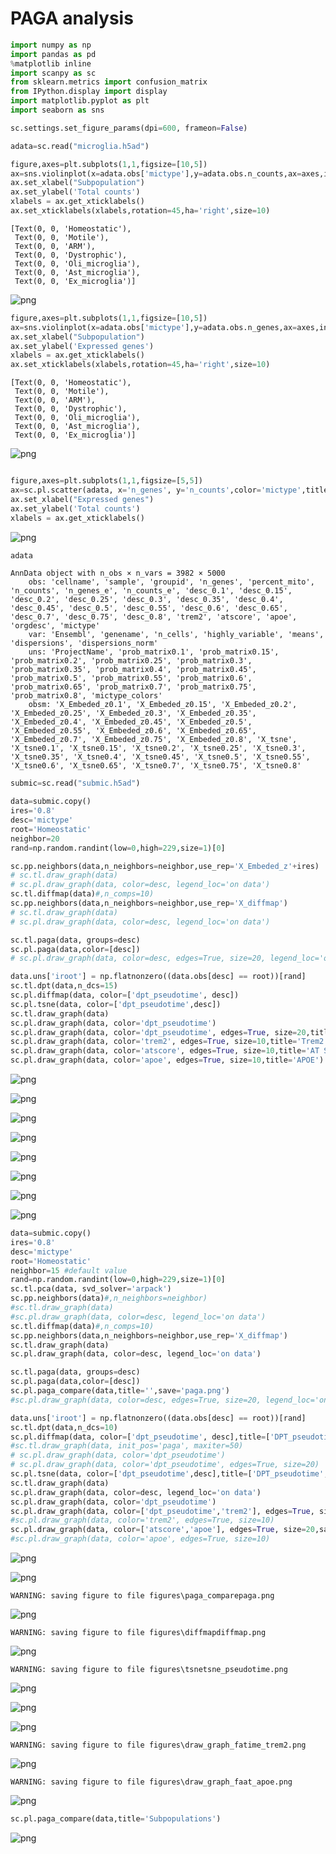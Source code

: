 
# PAGA analysis


```python
import numpy as np
import pandas as pd
%matplotlib inline
import scanpy as sc
from sklearn.metrics import confusion_matrix
from IPython.display import display
import matplotlib.pyplot as plt
import seaborn as sns

```


```python
sc.settings.set_figure_params(dpi=600, frameon=False) 
```


```python
adata=sc.read("microglia.h5ad")
```


```python
figure,axes=plt.subplots(1,1,figsize=[10,5])
ax=sns.violinplot(x=adata.obs['mictype'],y=adata.obs.n_counts,ax=axes,inner=None)
ax.set_xlabel("Subpopulation")
ax.set_ylabel('Total counts')
xlabels = ax.get_xticklabels()
ax.set_xticklabels(xlabels,rotation=45,ha='right',size=10)
```




    [Text(0, 0, 'Homeostatic'),
     Text(0, 0, 'Motile'),
     Text(0, 0, 'ARM'),
     Text(0, 0, 'Dystrophic'),
     Text(0, 0, 'Oli_microglia'),
     Text(0, 0, 'Ast_microglia'),
     Text(0, 0, 'Ex_microglia')]




![png](output_4_1.png)



```python
figure,axes=plt.subplots(1,1,figsize=[10,5])
ax=sns.violinplot(x=adata.obs['mictype'],y=adata.obs.n_genes,ax=axes,inner=None)
ax.set_xlabel("Subpopulation")
ax.set_ylabel('Expressed genes')
xlabels = ax.get_xticklabels()
ax.set_xticklabels(xlabels,rotation=45,ha='right',size=10)
```




    [Text(0, 0, 'Homeostatic'),
     Text(0, 0, 'Motile'),
     Text(0, 0, 'ARM'),
     Text(0, 0, 'Dystrophic'),
     Text(0, 0, 'Oli_microglia'),
     Text(0, 0, 'Ast_microglia'),
     Text(0, 0, 'Ex_microglia')]




![png](output_5_1.png)



```python

figure,axes=plt.subplots(1,1,figsize=[5,5])
ax=sc.pl.scatter(adata, x='n_genes', y='n_counts',color='mictype',title='Subpopulation',ax=axes,show=False)
ax.set_xlabel("Expressed genes")
ax.set_ylabel('Total counts')
xlabels = ax.get_xticklabels()

```


![png](output_6_0.png)



```python
adata
```




    AnnData object with n_obs × n_vars = 3982 × 5000 
        obs: 'cellname', 'sample', 'groupid', 'n_genes', 'percent_mito', 'n_counts', 'n_genes_e', 'n_counts_e', 'desc_0.1', 'desc_0.15', 'desc_0.2', 'desc_0.25', 'desc_0.3', 'desc_0.35', 'desc_0.4', 'desc_0.45', 'desc_0.5', 'desc_0.55', 'desc_0.6', 'desc_0.65', 'desc_0.7', 'desc_0.75', 'desc_0.8', 'trem2', 'atscore', 'apoe', 'orgdesc', 'mictype'
        var: 'Ensembl', 'genename', 'n_cells', 'highly_variable', 'means', 'dispersions', 'dispersions_norm'
        uns: 'ProjectName', 'prob_matrix0.1', 'prob_matrix0.15', 'prob_matrix0.2', 'prob_matrix0.25', 'prob_matrix0.3', 'prob_matrix0.35', 'prob_matrix0.4', 'prob_matrix0.45', 'prob_matrix0.5', 'prob_matrix0.55', 'prob_matrix0.6', 'prob_matrix0.65', 'prob_matrix0.7', 'prob_matrix0.75', 'prob_matrix0.8', 'mictype_colors'
        obsm: 'X_Embeded_z0.1', 'X_Embeded_z0.15', 'X_Embeded_z0.2', 'X_Embeded_z0.25', 'X_Embeded_z0.3', 'X_Embeded_z0.35', 'X_Embeded_z0.4', 'X_Embeded_z0.45', 'X_Embeded_z0.5', 'X_Embeded_z0.55', 'X_Embeded_z0.6', 'X_Embeded_z0.65', 'X_Embeded_z0.7', 'X_Embeded_z0.75', 'X_Embeded_z0.8', 'X_tsne', 'X_tsne0.1', 'X_tsne0.15', 'X_tsne0.2', 'X_tsne0.25', 'X_tsne0.3', 'X_tsne0.35', 'X_tsne0.4', 'X_tsne0.45', 'X_tsne0.5', 'X_tsne0.55', 'X_tsne0.6', 'X_tsne0.65', 'X_tsne0.7', 'X_tsne0.75', 'X_tsne0.8'




```python
submic=sc.read("submic.h5ad")
```


```python
data=submic.copy()
ires='0.8'
desc='mictype'
root='Homeostatic'
neighbor=20
rand=np.random.randint(low=0,high=229,size=1)[0]

sc.pp.neighbors(data,n_neighbors=neighbor,use_rep='X_Embeded_z'+ires)
# sc.tl.draw_graph(data)
# sc.pl.draw_graph(data, color=desc, legend_loc='on data')
sc.tl.diffmap(data)#,n_comps=10)
sc.pp.neighbors(data,n_neighbors=neighbor,use_rep='X_diffmap')
# sc.tl.draw_graph(data)
# sc.pl.draw_graph(data, color=desc, legend_loc='on data')

sc.tl.paga(data, groups=desc)
sc.pl.paga(data,color=[desc])
# sc.pl.draw_graph(data, color=desc, edges=True, size=20, legend_loc='on data')

data.uns['iroot'] = np.flatnonzero((data.obs[desc] == root))[rand]
sc.tl.dpt(data,n_dcs=15)
sc.pl.diffmap(data, color=['dpt_pseudotime', desc])
sc.pl.tsne(data, color=['dpt_pseudotime',desc])
sc.tl.draw_graph(data)
sc.pl.draw_graph(data, color='dpt_pseudotime')
sc.pl.draw_graph(data, color='dpt_pseudotime', edges=True, size=20,title='DPT_pseudotime')
sc.pl.draw_graph(data, color='trem2', edges=True, size=10,title='Trem2')
sc.pl.draw_graph(data, color='atscore', edges=True, size=10,title='AT Score')
sc.pl.draw_graph(data, color='apoe', edges=True, size=10,title='APOE')
```


![png](output_9_0.png)



![png](output_9_1.png)



![png](output_9_2.png)



![png](output_9_3.png)



![png](output_9_4.png)



![png](output_9_5.png)



![png](output_9_6.png)



![png](output_9_7.png)



```python
data=submic.copy()
ires='0.8'
desc='mictype'
root='Homeostatic'
neighbor=15 #default value
rand=np.random.randint(low=0,high=229,size=1)[0]
sc.tl.pca(data, svd_solver='arpack')
sc.pp.neighbors(data)#,n_neighbors=neighbor)
#sc.tl.draw_graph(data)
#sc.pl.draw_graph(data, color=desc, legend_loc='on data')
sc.tl.diffmap(data)#,n_comps=10)
sc.pp.neighbors(data,n_neighbors=neighbor,use_rep='X_diffmap')
sc.tl.draw_graph(data)
sc.pl.draw_graph(data, color=desc, legend_loc='on data')

sc.tl.paga(data, groups=desc)
sc.pl.paga(data,color=[desc])
sc.pl.paga_compare(data,title='',save='paga.png')
#sc.pl.draw_graph(data, color=desc, edges=True, size=20, legend_loc='on data')

data.uns['iroot'] = np.flatnonzero((data.obs[desc] == root))[rand]
sc.tl.dpt(data,n_dcs=10)
sc.pl.diffmap(data, color=['dpt_pseudotime', desc],title=['DPT_pseudotime','Subpopulation'],save="diffmap.png")
#sc.tl.draw_graph(data, init_pos='paga', maxiter=50)
# sc.pl.draw_graph(data, color='dpt_pseudotime')
# sc.pl.draw_graph(data, color='dpt_pseudotime', edges=True, size=20)
sc.pl.tsne(data, color=['dpt_pseudotime',desc],title=['DPT_pseudotime','Subpopulation'],save="tsne_pseudotime.png")
sc.tl.draw_graph(data)
sc.pl.draw_graph(data, color=desc, legend_loc='on data')
sc.pl.draw_graph(data, color='dpt_pseudotime')
sc.pl.draw_graph(data, color=['dpt_pseudotime','trem2'], edges=True, size=20,save='time_trem2.png',title=['DPT_pseudotime','Trem2'])
#sc.pl.draw_graph(data, color='trem2', edges=True, size=10)
sc.pl.draw_graph(data, color=['atscore','apoe'], edges=True, size=20,save='at_apoe.png',title=['AT Score','APOE'])
#sc.pl.draw_graph(data, color='apoe', edges=True, size=10)

```


![png](output_10_0.png)



![png](output_10_1.png)


    WARNING: saving figure to file figures\paga_comparepaga.png
    


![png](output_10_3.png)


    WARNING: saving figure to file figures\diffmapdiffmap.png
    


![png](output_10_5.png)


    WARNING: saving figure to file figures\tsnetsne_pseudotime.png
    


![png](output_10_7.png)



![png](output_10_8.png)



![png](output_10_9.png)


    WARNING: saving figure to file figures\draw_graph_fatime_trem2.png
    


![png](output_10_11.png)


    WARNING: saving figure to file figures\draw_graph_faat_apoe.png
    


![png](output_10_13.png)



```python
sc.pl.paga_compare(data,title='Subpopulations')
```


![png](output_11_0.png)

